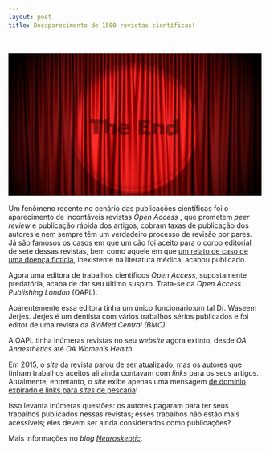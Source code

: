 ```yaml
---
layout: post
title: Desaparecimento de 1500 revistas científicas!

---
```

![](/images/curtains_close.png)

Um fenômeno recente no cenário das publicações científicas foi o aparecimento de incontáveis revistas _Open Access_ , que prometem _peer review_ e publicação rápida dos artigos, cobram taxas de publicação  dos autores e nem sempre têm um verdadeiro processo de revisão por pares. Já são famosos os casos em que um cão foi aceito para o [corpo editorial](https://www.sciencemag.org/news/2017/05/australian-dog-serves-editorial-boards-seven-medical-journals) de sete dessas revistas, bem como aquele em que [um relato de caso de uma doença fictícia](https://retractionwatch.com/2017/04/06/hello-newman-yet-another-sting-pranks-a-predatory-journal-seinfeld-style/), inexistente na literatura médica, acabou publicado.  

Agora uma editora de trabalhos científicos _Open Access_, supostamente predatória, acaba de dar seu último suspiro. Trata-se da _Open Access Publishing London_ (OAPL).

Aparentemente essa editora tinha um único funcionário:um tal Dr. Waseem Jerjes. Jerjes é um dentista com vários trabalhos sérios publicados e foi editor de uma revista da _BioMed Central (BMC)_.

A OAPL tinha inúmeras revistas no seu _website_ agora extinto,  desde _OA Anaesthetics_ até _OA Women’s Health_.

Em 2015, o _site_ da revista parou de ser atualizado, mas os autores que tinham trabalhos aceitos ali ainda contavam com _links_ para os seus artigos. Atualmente, entretanto, o _site_ exibe apenas uma mensagem [de domínio expirado e links para _sites_ de pescaria](http://oapublishinglondon.com/)!

Isso levanta inúmeras questões: os autores pagaram para ter seus trabalhos publicados nessas revistas; esses trabalhos não estão mais acessíveis; eles devem ser ainda considerados como publicações?

Mais informações no _blog_ [_Neuroskeptic_](http://blogs.discovermagazine.com/neuroskeptic/#.W8oAWBRv_O8).
